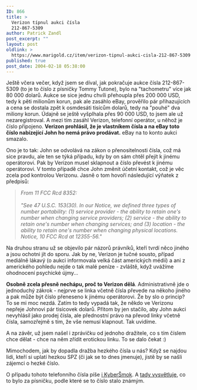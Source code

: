```yaml
---
ID: 866
title: >
  Verizon típnul aukci čísla
  212-867-5309
author: Patrick Zandl
post_excerpt: ""
layout: post
oldlink: >
  https://www.marigold.cz/item/verizon-tipnul-aukci-cisla-212-867-5309
published: true
post_date: 2004-02-18 05:38:00
---
```

<p>
Ještě včera večer, když jsem se díval, jak pokračuje aukce čísla 212-867-5309 (to je to číslo z písničky Tommy Tutone), bylo na "tachometru" více jak 80 000 dolarů. Aukce se sice jednu chvíli přehoupla přes 200 000 USD, tedy k pěti milionům korun, pak ale zasáhlo eBay, prověřilo pár přihazujících a cena se dostala zpět k osmdesáti tisícům dolarů, tedy na "pouhé" dva miliony korun. Údajně se ještě vyšplhala přes 90 000 USD, to jsem ale už nezaregistroval. A mezi tím zasáhl Verizon, telefonní operátor, u něhož je číslo připojeno. <STRONG>Verizon prohlásil, že je vlastníkem čísla a na eBay toto číslo nabízející John ho nemá právo prodávat.</STRONG> eBay na to konto aukci smazalo. </p>

<p>
Ono je to tak: John se odvolává na zákon o přenositelnosti čísla, což má sice pravdu, ale ten se týká případu, kdy by on sám chtěl přejít k jinému operátorovi. Pak by Verizon musel sklapnout a číslo převést k jinému operátorovi. V tomto případě chce John změnit účetní kontakt, což je věc zcela pod kontrolou Verizonu. Jasně o tom hovoří následující výňatek z předpisů:</p>

<BLOCKQUOTE dir=ltr style="MARGIN-RIGHT: 0px">
<p>
<EM>From 11 FCC Rcd 8352:<BR><BR>"See 47 U.S.C. 153(30). In our Notice, we defined three types of number portability: (1) service provider - the ability to retain one's number when changing service providers; (2) service - the ability to retain one's number when changing services; and (3) location - the ability to retain one's number when changing physical locations. Notice, 10 FCC Rcd at 12355-56." </EM></p>
</BLOCKQUOTE>
<p>
Na druhou stranu už se objevilo pár názorů právníků, kteří tvrdí něco jiného a jsou ochotni jít do sporu. Jak by ne, Verizon je tučné sousto, případ mediálně lákavý (o aukci informovala velká část amerických médií) a ani z amerického pohledu nejde o tak malé peníze - zvláště, když uvážíme ohodnocení psychické újmy...&#160;</p>

<p>
<STRONG>Osobně zcela přesně nechápu, proč to Verizon dělá</STRONG>. Administrativně jde o jednoduchý zákrok - nejprve se linka včetně čísla převede na někoho jiného a pak může být číslo přeneseno k jinému operátorovi. Že by slo o princip? To se mi moc nezdá. Zatím to tedy vypadá tak, že někdo ve Verizonu nepřeje Johnovi pár tisícovek dolarů. Přitom by jen stačilo, aby John aukci nevyhlásil jako prodej čísla, ale přednostní právo na převod linky včetně čísla, samozřejmě s tím, že vše nemusí klapnout. Tak uvidíme. </p>

<p>
A na závěr, už jsem našel i zprávičku od jednoho dražitele, co s tím číslem chce dělat - chce na něm zřídit erotickou linku. To se dalo čekat :)</p>

<p>
Mimochodem, jak by dopadla dražba hezkého čísla u nás? Když se najdou lidi, kteří si uplatí hezkou SPZ (či jak se to dnes jmenuje), jistě by se našli zájemci o hezké číslo. </p>

<p>
O případu tohoto telefonního čísla píše <A href="http://blog.vozovna.cz/2004-02.html#180036" target=_blank>i KyberŠmok</A>. A <A href="http://blog.vozovna.cz/2004-02.html#160900" target=_blank>tady vysvětluje</A>, co to bylo za písničku, podle které se to číslo stalo známým.</p>
